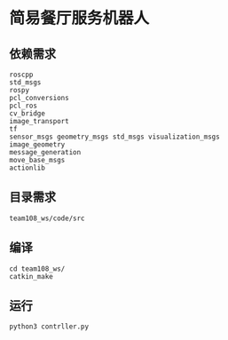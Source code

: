 # 简易餐厅服务机器人

## 依赖需求

```shell
roscpp
std_msgs
rospy 
pcl_conversions
pcl_ros 
cv_bridge
image_transport
tf 
sensor_msgs geometry_msgs std_msgs visualization_msgs 
image_geometry
message_generation
move_base_msgs
actionlib 
```



## 目录需求

```shell
team108_ws/code/src
```

## 编译

```shell
cd team108_ws/
catkin_make
```

## 运行

```shell
python3 contrller.py
```



